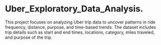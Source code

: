 # Uber_Exploratory_Data_Analysis.
This project focuses on analyzing Uber trip data to uncover patterns in ride frequency, distance, purpose, and time-based trends. The dataset includes trip details such as start and end times, locations, category, miles traveled, and purpose of the trip.


